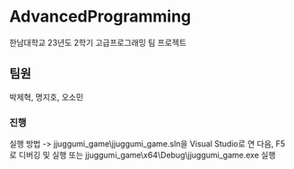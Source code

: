 # AdvancedProgramming
한남대학교 23년도 2학기 고급프로그래밍 팀 프로젝트
## 팀원
박제혁, 명지호, 오소민
### 진행
실행 방법 -> jjuggumi_game\jjuggumi_game.sln을 Visual Studio로 연 다음, F5로 디버깅 및 실행
또는 jjuggumi_game\x64\Debug\jjuggumi_game.exe 실행

